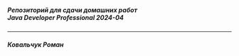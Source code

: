 ##### Репозиторий для сдачи домашних работ <br> Java Developer Professional 2024-04

---

##### Ковальчук Роман
